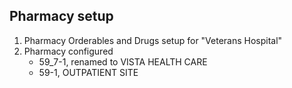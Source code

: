 ## Pharmacy setup

1. Pharmacy Orderables and Drugs setup for "Veterans Hospital"
2. Pharmacy configured  
   - 59_7-1, renamed to VISTA HEALTH CARE
   - 59-1, OUTPATIENT SITE
